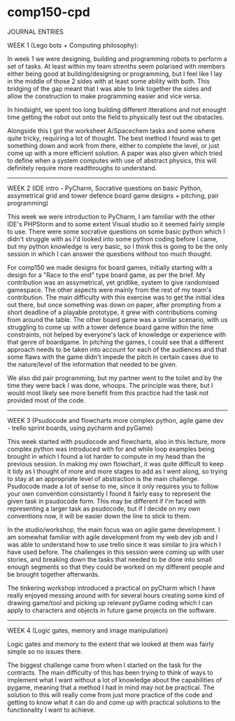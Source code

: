 # comp150-cpd

JOURNAL ENTRIES

WEEK 1 (Lego bots + Computing philosophy): 

In week 1 we were designing, building and programming robots to perform a set of tasks. At least within my team strenths seem polarised with
members either being good at building/designing or programming, but I feel like I lay in the middle of those 2 sides with at least some ability with both. This
bridging of the gap meant that I was able to link together the sides and allow the construction to make programming easier and vice versa.

In hindsight, we spent too long building different itterations and not enought time getting the robot out onto the field to physically test out the obstacles.

Alongside this I got the worksheet A/Spacechem tasks and some where quite tricky, requiring a lot of thought. The best method I found was to get something
down and work from there, either to complete the level, or just come up with a more efficient solution. A paper was also given which tried to define when a system
computes with use of abstract physics, this will definitely require more readthroughs to understand.

_________________________________

WEEK 2 (IDE intro - PyCharm, Socrative questions on basic Python, assymetrical grid and tower defence board game designs + pitching, pair programming)

This week we were introduction to PyCharm, I am familiar with the other IDE's PHPStorm and to some extent Visual studio so it seemed fairly simple to use. 
There were some socrative questions on some basic python which I didn't struggle with as I'd looked into some python coding before I came, but my python knowledge 
is very basic, so I think this is going to be the only session in which I can answer the questions without too much thought.

For comp150 we made designs for board games, initially starting with a design for a "Race to the end" type board game, as per the brief. My contribution was an
assymetrical, yet gridlike, system to give randomised gamespace. The other aspects were mainly from the rest of my team's contribution. The main difficulty with 
this exercise was to get the initial idea out there, but once something was down on paper, after prompting from a short deadline of a playable prototype, it grew 
with contributions coming from around the table. The other board game was a similar scenario, with us struggling to come up with a tower defence
board game within the time constraints, not helped by everyone's lack of knowledge or experience with that genre of boardgame. In pitching the games, I could see
that a different approach needs to be taken into account for each of the audiences and that some flaws with the game didn't impede the pitch in certain cases due
to the nature/level of the information that needed to be given.

We also did pair programming, but my partner went to the toilet and by the time they were back I was done, whoops. The principle was there, but I would most likely
see more benefit from this practice had the task not provided most of the code.

_________________________________

WEEK 3 (Psudocode and flowcharts more complex python, agile game dev - trello sprint boards, using pycharm and pyGame)

This week started with psudocode and flowcharts, also in this lecture, more complex python was introduced with for and while loop examples being brought in which I
found a lot harder to compute in my head than the previous session. In making my own flowchart, it was quite difficult to keep it tidy as I thought of more and more
stages to add as I went along, so trying to stay at an appropriate level of abstraction is the main challenge. Psudocode made a lot of sense to me, since it only
requires you to follow your own convention consistantly I found it fairly easy to represent the given task in psudocode form. This may be different if I'm faced with
representing a larger task as psudocode, but if I decide on my own conventions now, it will be easier down the line to stick to them.

In the studio/workshop, the main focus was on agile game development. I am somewhat familiar with agile development from my web dev job and I was able to understand
how to use trello since it was similar to jira which I have used before. The challenges in this session were coming up with user stories, and breaking down the
tasks that needed to be done into small enough segments so that they could be worked on my different people and be brought together afterwards.

The tinkering workshop introduced a practical on pyCharm which I have really enjoyed messing around with for several hours creating some kind of drawing game/tool
and picking up relevant pyGame coding which I can apply to characters and objects in future game projects on the software.

_________________________________

WEEK 4 (Logic gates, memory and image manipulation)

Logic gates and memory to the extent that we looked at them was fairly simple so no issues there.

The biggest challenge came from when I started on the task for the contracts. The main difficulty of this has been trying to think of ways to implement what I want
without a lot of knowledge about the capabilities of pygame, meaning that a method I had in mind may not be practical. The solution to this will really come from
just more practice of the code and getting to know what it can do and come up with practical solutions to the functionality I want to achieve.


